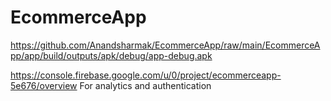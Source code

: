 # EcommerceApp

https://github.com/Anandsharmak/EcommerceApp/raw/main/EcommerceApp/app/build/outputs/apk/debug/app-debug.apk


  
https://console.firebase.google.com/u/0/project/ecommerceapp-5e676/overview
For analytics and authentication

